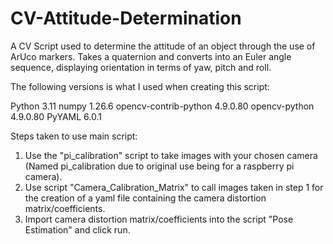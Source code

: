 # CV-Attitude-Determination
A CV Script used to determine the attitude of an object through the use of ArUco markers. Takes a quaternion and converts into an Euler angle sequence, displaying orientation in terms of yaw, pitch and roll. 

The following versions is what I used when creating this script:

Python 3.11
numpy 1.26.6
opencv-contrib-python 4.9.0.80
opencv-python 4.9.0.80
PyYAML 6.0.1


Steps taken to use main script:

1. Use the "pi_calibration" script to take images with your chosen camera (Named pi_calibration due to original use being for a raspberry pi camera).
2. Use script "Camera_Calibration_Matrix" to call images taken in step 1 for the creation of a yaml file containing the camera distortion matrix/coefficients.
3. Import camera distortion matrix/coefficients into the script "Pose Estimation" and click run.
